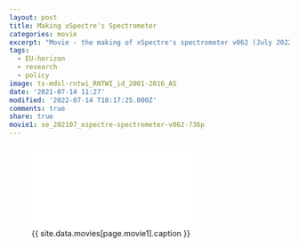 ```yaml
---
layout: post
title: Making xSpectre's Spectrometer
categories: movie
excerpt: "Movie - the making of xSpectre's spectrometer v062 (July 2022)."
tags:
  - EU-horizon
  - research
  - policy
image: ts-mdsl-rntwi_RNTWI_id_2001-2016_AS
date: '2021-07-14 11:27'
modified: '2022-07-14 T18:17:25.000Z'
comments: true
share: true
movie1: se_202107_xspectre-spectrometer-v062-736p
---
```


<figure>
<iframe src="{{ site.commonurl }}/movies/{{ site.data.movies[page.movie1].file }}" width="{{ site.data.movies[page.movie1].width }}" height="{{ site.data.movies[page.movie1].height }}" frameborder="0">
</iframe>
<figcaption> {{ site.data.movies[page.movie1].caption }} </figcaption>
</figure>
